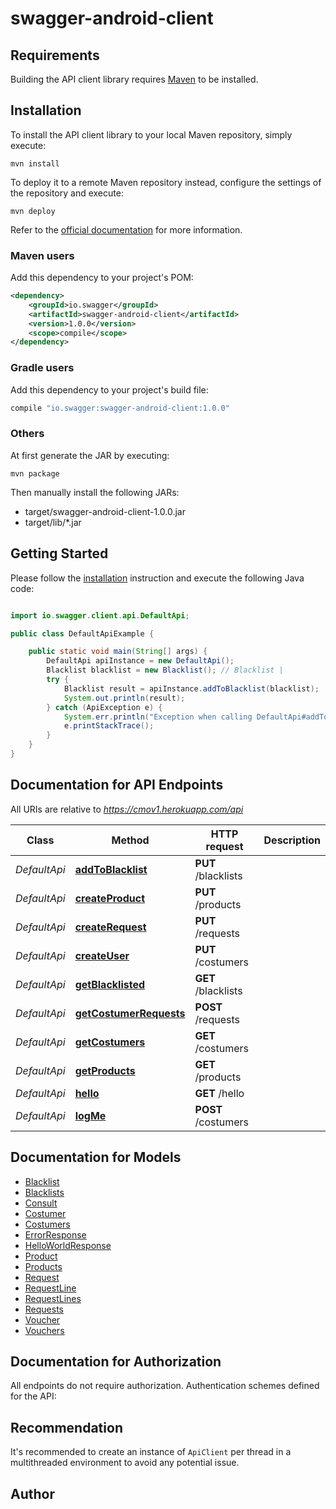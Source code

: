# swagger-android-client

## Requirements

Building the API client library requires [Maven](https://maven.apache.org/) to be installed.

## Installation

To install the API client library to your local Maven repository, simply execute:

```shell
mvn install
```

To deploy it to a remote Maven repository instead, configure the settings of the repository and execute:

```shell
mvn deploy
```

Refer to the [official documentation](https://maven.apache.org/plugins/maven-deploy-plugin/usage.html) for more information.

### Maven users

Add this dependency to your project's POM:

```xml
<dependency>
    <groupId>io.swagger</groupId>
    <artifactId>swagger-android-client</artifactId>
    <version>1.0.0</version>
    <scope>compile</scope>
</dependency>
```

### Gradle users

Add this dependency to your project's build file:

```groovy
compile "io.swagger:swagger-android-client:1.0.0"
```

### Others

At first generate the JAR by executing:

    mvn package

Then manually install the following JARs:

* target/swagger-android-client-1.0.0.jar
* target/lib/*.jar

## Getting Started

Please follow the [installation](#installation) instruction and execute the following Java code:

```java

import io.swagger.client.api.DefaultApi;

public class DefaultApiExample {

    public static void main(String[] args) {
        DefaultApi apiInstance = new DefaultApi();
        Blacklist blacklist = new Blacklist(); // Blacklist | 
        try {
            Blacklist result = apiInstance.addToBlacklist(blacklist);
            System.out.println(result);
        } catch (ApiException e) {
            System.err.println("Exception when calling DefaultApi#addToBlacklist");
            e.printStackTrace();
        }
    }
}

```

## Documentation for API Endpoints

All URIs are relative to *https://cmov1.herokuapp.com/api*

Class | Method | HTTP request | Description
------------ | ------------- | ------------- | -------------
*DefaultApi* | [**addToBlacklist**](docs/DefaultApi.md#addToBlacklist) | **PUT** /blacklists | 
*DefaultApi* | [**createProduct**](docs/DefaultApi.md#createProduct) | **PUT** /products | 
*DefaultApi* | [**createRequest**](docs/DefaultApi.md#createRequest) | **PUT** /requests | 
*DefaultApi* | [**createUser**](docs/DefaultApi.md#createUser) | **PUT** /costumers | 
*DefaultApi* | [**getBlacklisted**](docs/DefaultApi.md#getBlacklisted) | **GET** /blacklists | 
*DefaultApi* | [**getCostumerRequests**](docs/DefaultApi.md#getCostumerRequests) | **POST** /requests | 
*DefaultApi* | [**getCostumers**](docs/DefaultApi.md#getCostumers) | **GET** /costumers | 
*DefaultApi* | [**getProducts**](docs/DefaultApi.md#getProducts) | **GET** /products | 
*DefaultApi* | [**hello**](docs/DefaultApi.md#hello) | **GET** /hello | 
*DefaultApi* | [**logMe**](docs/DefaultApi.md#logMe) | **POST** /costumers | 


## Documentation for Models

 - [Blacklist](docs/Blacklist.md)
 - [Blacklists](docs/Blacklists.md)
 - [Consult](docs/Consult.md)
 - [Costumer](docs/Costumer.md)
 - [Costumers](docs/Costumers.md)
 - [ErrorResponse](docs/ErrorResponse.md)
 - [HelloWorldResponse](docs/HelloWorldResponse.md)
 - [Product](docs/Product.md)
 - [Products](docs/Products.md)
 - [Request](docs/Request.md)
 - [RequestLine](docs/RequestLine.md)
 - [RequestLines](docs/RequestLines.md)
 - [Requests](docs/Requests.md)
 - [Voucher](docs/Voucher.md)
 - [Vouchers](docs/Vouchers.md)


## Documentation for Authorization

All endpoints do not require authorization.
Authentication schemes defined for the API:

## Recommendation

It's recommended to create an instance of `ApiClient` per thread in a multithreaded environment to avoid any potential issue.

## Author



